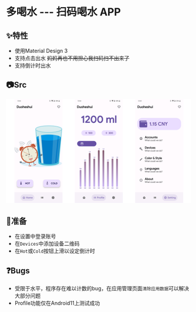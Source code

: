 # 多喝水  --- 扫码喝水 APP

## ✨特性

* 使用Material Design 3
* 支持点击出水  ~~妈妈再也不用担心我扫码扫不出来了~~
* 支持倒计时出水

## 📷Src

![src](./src.png)

## 🧤准备

* 在设置中登录账号
* 在`Devices`中添加设备二维码
* 在`Hot`或`Cold`按钮上滑以设定倒计时

## ❓Bugs
* 受限于水平，程序存在难以计数的bug，在应用管理页面`清除应用数据`可以解决大部分问题
* Profile功能仅在Android11上测试成功

